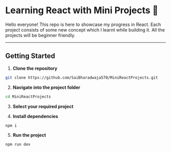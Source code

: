 # Learning React with Mini Projects 🚀

Hello everyone! This repo is here to showcase my progress in React. Each project consists of some new concept which I learnt while building it. All the projects will be beginner friendly.

---

## Getting Started

1. **Clone the repository**

```bash
git clone https://github.com/SaiBharadwaja570/MiniReactProjects.git
```
2. **Navigate into the project folder**

```bash
cd MiniReactProjects
```

3. **Select your required project** 

4. **Install dependencies**

```bash
npm i
````

5. **Run the project**

```bash
npm run dev
````